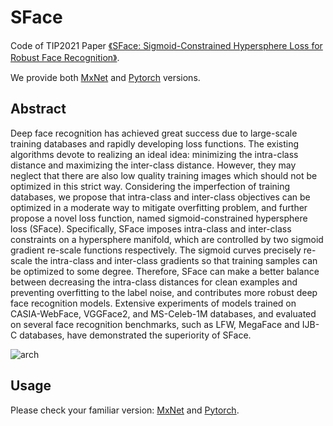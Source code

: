 # SFace
Code of TIP2021 Paper [《SFace: Sigmoid-Constrained Hypersphere Loss for Robust Face Recognition》](https://ieeexplore.ieee.org/document/9318547). 

We provide both [MxNet](https://github.com/zhongyy/SFace/tree/main/SFace_mxnet) and [Pytorch](https://github.com/zhongyy/SFace/tree/main/SFace_torch) versions.

## Abstract 
Deep face recognition has achieved great success due to large-scale training databases and rapidly developing loss functions. The existing algorithms devote to realizing an ideal idea: minimizing the intra-class distance and maximizing the inter-class distance. However, they may neglect that there are also low quality training images which should not be optimized in this strict way. Considering the imperfection of training databases, we propose that intra-class and inter-class objectives can be optimized in a moderate way to mitigate overfitting problem, and further propose a novel loss function, named sigmoid-constrained hypersphere loss (SFace). Specifically, SFace imposes intra-class and inter-class constraints on a hypersphere manifold, which are controlled by two sigmoid gradient re-scale functions respectively. The sigmoid curves precisely re-scale the intra-class and inter-class gradients so that training samples can be optimized to some degree. Therefore, SFace can make a better balance between decreasing the intra-class distances for clean examples and preventing overfitting to the label noise, and contributes more robust deep face recognition models. Extensive experiments of models trained on CASIA-WebFace, VGGFace2, and MS-Celeb-1M databases, and evaluated on several face recognition benchmarks, such as LFW, MegaFace and IJB-C databases, have demonstrated the superiority of SFace. 

![arch](https://github.com/zhongyy/SFace/blob/main/a.jpg)

## Usage
Please check your familiar version: [MxNet](https://github.com/zhongyy/SFace/tree/main/SFace_mxnet) and [Pytorch](https://github.com/zhongyy/SFace/tree/main/SFace_torch). 
